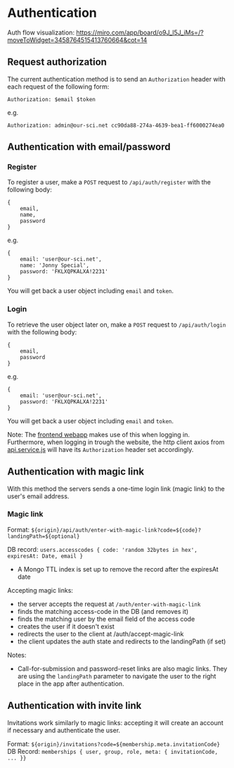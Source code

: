 # Authentication

Auth flow visualization: https://miro.com/app/board/o9J_l5J_iMs=/?moveToWidget=3458764515413760664&cot=14

## Request authorization

The current authentication method is to send an `Authorization` header with each request of the following form:

```
Authorization: $email $token
```

e.g.

```
Authorization: admin@our-sci.net cc90da88-274a-4639-bea1-ff6000274ea0
```

## Authentication with email/password

### Register 
To register a user, make a `POST` request to `/api/auth/register` with the following body:

```
{
    email,
    name,
    password
}
```

e.g.

```
{
    email: 'user@our-sci.net',
    name: 'Jonny Special',
    password: 'FKLXQPKALXA!2231'
}
```

You will get back a user object including `email` and `token`.

### Login

To retrieve the user object later on, make a `POST` request to `/api/auth/login` with the following body:

```
{
    email,
    password
}
```

e.g.

```
{
    email: 'user@our-sci.net',
    password: 'FKLXQPKALXA!2231'
}
```

You will get back a user object including `email` and `token`.

Note: The [frontend webapp](https://gitlab.com/our-sci/our-sci-pwa) makes use of this when logging in. Furthermore, when logging in trough the website, the http client axios from [api.service.js](https://gitlab.com/our-sci/our-sci-pwa/blob/master/src/services/api.service.js) will have its `Authorization` header set accordingly.


## Authentication with magic link
With this method the servers sends a one-time login link (magic link) to the user's email address. 

### Magic link
Format: `${origin}/api/auth/enter-with-magic-link?code=${code}?landingPath=${optional}`

DB record: `users.accesscodes { code: 'random 32bytes in hex', expiresAt: Date, email }`
 - A Mongo TTL index is set up to remove the record after the expiresAt date

Accepting magic links:
 - the server accepts the request at `/auth/enter-with-magic-link`
 - finds the matching access-code in the DB (and removes it)
 - finds the matching user by the email field of the access code
 - creates the user if it doesn't exist
 - redirects the user to  the client at /auth/accept-magic-link
 - the client updates the auth state and redirects to the landingPath (if set)

 Notes:
  - Call-for-submission and password-reset links are also magic links. They are using the `landingPath` parameter to navigate the user to the right place in the app after authentication.

## Authentication with invite link
Invitations work similarly to magic links: accepting it will create an account if necessary and authenticate the user.

Format: `${origin}/invitations?code=${membership.meta.invitationCode}`  
DB Record: `memberships { user, group, role, meta: { invitationCode, ... }}`